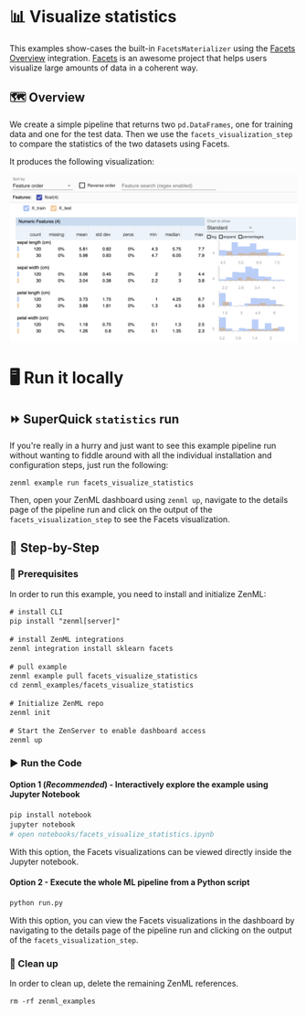 # 📊 Visualize statistics
This examples show-cases the built-in `FacetsMaterializer` using the 
[Facets Overview](https://pypi.org/project/facets-overview/) integration. 
[Facets](https://pair-code.github.io/facets/) is an awesome project that 
helps users visualize large amounts of data in a coherent way.

## 🗺 Overview
We create a simple pipeline that returns two `pd.DataFrames`, one for training
data and one for the test data. Then we use the `facets_visualization_step` to
compare the statistics of the two datasets using Facets.

It produces the following visualization:

![Facets Visualization](assets/facets_visualization.png)

# 🖥 Run it locally

## ⏩ SuperQuick `statistics` run

If you're really in a hurry and just want to see this example pipeline run
without wanting to fiddle around with all the individual installation and
configuration steps, just run the following:

```shell
zenml example run facets_visualize_statistics
```

Then, open your ZenML dashboard using `zenml up`, navigate to the details page
of the pipeline run and click on the output of the `facets_visualization_step`
to see the Facets visualization.

## 👣 Step-by-Step
### 📄 Prerequisites 
In order to run this example, you need to install and initialize ZenML:

```shell
# install CLI
pip install "zenml[server]"

# install ZenML integrations
zenml integration install sklearn facets

# pull example
zenml example pull facets_visualize_statistics
cd zenml_examples/facets_visualize_statistics

# Initialize ZenML repo
zenml init

# Start the ZenServer to enable dashboard access
zenml up
```

### ▶️ Run the Code

#### Option 1 (*Recommended*) - Interactively explore the example using Jupyter Notebook

```bash
pip install notebook
jupyter notebook
# open notebooks/facets_visualize_statistics.ipynb
```

With this option, the Facets visualizations can be viewed directly inside the 
Jupyter notebook.

#### Option 2 - Execute the whole ML pipeline from a Python script

```bash
python run.py
```

With this option, you can view the Facets visualizations in the dashboard by
navigating to the details page of the pipeline run and clicking on the output 
of the `facets_visualization_step`.

### 🧽 Clean up
In order to clean up, delete the remaining ZenML references.

```shell
rm -rf zenml_examples
```
